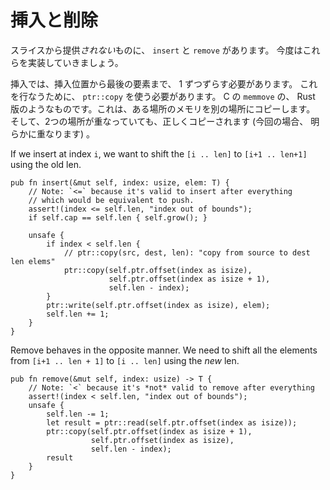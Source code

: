 <!--
# Insert and Remove
-->

# 挿入と削除

<!--
Something *not* provided by slice is `insert` and `remove`, so let's do those
next.
-->

スライスから提供*されない*ものに、 `insert` と `remove` があります。
今度はこれらを実装していきましょう。

<!--
Insert needs to shift all the elements at the target index to the right by one.
To do this we need to use `ptr::copy`, which is our version of C's `memmove`.
This copies some chunk of memory from one location to another, correctly
handling the case where the source and destination overlap (which will
definitely happen here).
-->

挿入では、挿入位置から最後の要素まで、 1 ずつずらす必要があります。
これを行なうために、 `ptr::copy` を使う必要があります。 C の `memmove` の、
Rust 版のようなものです。これは、ある場所のメモリを別の場所にコピーします。
そして、2つの場所が重なっていても、正しくコピーされます (今回の場合、
明らかに重なります) 。

If we insert at index `i`, we want to shift the `[i .. len]` to `[i+1 .. len+1]`
using the old len.

```rust,ignore
pub fn insert(&mut self, index: usize, elem: T) {
    // Note: `<=` because it's valid to insert after everything
    // which would be equivalent to push.
    assert!(index <= self.len, "index out of bounds");
    if self.cap == self.len { self.grow(); }

    unsafe {
        if index < self.len {
            // ptr::copy(src, dest, len): "copy from source to dest len elems"
            ptr::copy(self.ptr.offset(index as isize),
                      self.ptr.offset(index as isize + 1),
                      self.len - index);
        }
        ptr::write(self.ptr.offset(index as isize), elem);
        self.len += 1;
    }
}
```

Remove behaves in the opposite manner. We need to shift all the elements from
`[i+1 .. len + 1]` to `[i .. len]` using the *new* len.

```rust,ignore
pub fn remove(&mut self, index: usize) -> T {
    // Note: `<` because it's *not* valid to remove after everything
    assert!(index < self.len, "index out of bounds");
    unsafe {
        self.len -= 1;
        let result = ptr::read(self.ptr.offset(index as isize));
        ptr::copy(self.ptr.offset(index as isize + 1),
                  self.ptr.offset(index as isize),
                  self.len - index);
        result
    }
}
```

